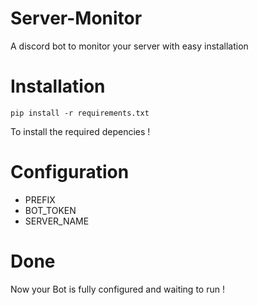 # Server-Monitor
A discord bot to monitor your server with easy installation

# Installation
```
pip install -r requirements.txt
```
To install the required depencies !

# Configuration

* PREFIX
* BOT_TOKEN
* SERVER_NAME

# Done

Now your Bot is fully configured and waiting to run !
